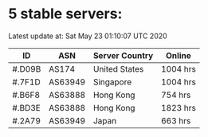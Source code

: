# 5 stable servers:

Latest update at: Sat May 23 01:10:07 UTC 2020

| ID | ASN | Server Country | Online |
| -- | --- | -------------- | ------ |
| #.D09B | AS174 | United States | 1004 hrs |
| #.7F1D | AS63949 | Singapore | 1004 hrs |
| #.B6F8 | AS63888 | Hong Kong | 754 hrs |
| #.BD3E | AS63888 | Hong Kong | 1823 hrs |
| #.2A79 | AS63949 | Japan | 663 hrs |

